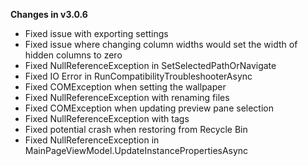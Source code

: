 **Changes in v3.0.6**

- Fixed issue with exporting settings
- Fixed issue where changing column widths would set the width of hidden columns to zero
- Fixed NullReferenceException in SetSelectedPathOrNavigate
- Fixed IO Error in RunCompatibilityTroubleshooterAsync
- Fixed COMException when setting the wallpaper
- Fixed NullReferenceException with renaming files
- Fixed COMException when updating preview pane selection
- Fixed NullReferenceException with tags
- Fixed potential crash when restoring from Recycle Bin
- Fixed NullReferenceException in MainPageViewModel.UpdateInstancePropertiesAsync
